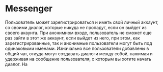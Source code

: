 # Messenger
Пользователь может зарегистрироваться и  иметь свой личный аккаунт, со своими диалог, которые никуда не пропадут, если он выйдет из своего акаунта. 
При анонимном входе, пользователь не сможет еще раз зайти в этот же аккаунт, если выйдет из него, при этом, как зарегистрированные, так и анонимные пользователи могут быть под одинаковыми именами. 
Изначально все пользователи добавлены в общий чат, откуда могут создавать диалоги между собой, нажимая и удерживая на сообщение пользователя, с которым вы хотите начать диалог.
На 
